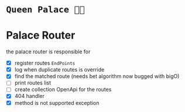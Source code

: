 # **`Queen Palace 🏰👑`**

# Palace Router

the palace router is responsible for

- [x] register routes `EndPoints`
- [x] log when duplicate routes is override
- [x] find the matched route (needs bet algorithm now bugged with bigO)
- [ ] print routes list
- [ ] create collection OpenApi for the routes
- [x] 404 handler
- [x] method is not supported exception
